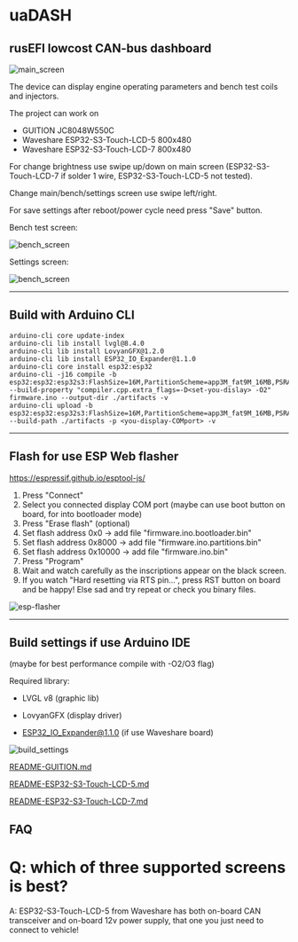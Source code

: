 # uaDASH

## rusEFI lowcost CAN-bus dashboard

![main_screen](https://github.com/Light-r4y/dash5_esp32s3/blob/main/media/main_screen.png)

The device can display engine operating parameters and bench test coils and injectors.

The project can work on 
* GUITION JC8048W550C
* Waveshare ESP32-S3-Touch-LCD-5 800x480
* Waveshare ESP32-S3-Touch-LCD-7 800x480

For change brightness use swipe up/down on main screen (ESP32-S3-Touch-LCD-7 if solder 1 wire, ESP32-S3-Touch-LCD-5 not tested).

Change main/bench/settings screen use swipe left/right.

For save settings after reboot/power cycle need press "Save" button.

Bench test screen:

![bench_screen](https://github.com/Light-r4y/dash5_esp32s3/blob/main/media/bench_screen.png)

Settings screen:

![bench_screen](https://github.com/Light-r4y/dash5_esp32s3/blob/main/media/settings_screen.png)

-------------------------------------------------------------------

## Build with Arduino CLI

```
arduino-cli core update-index
arduino-cli lib install lvgl@8.4.0
arduino-cli lib install LovyanGFX@1.2.0
arduino-cli lib install ESP32_IO_Expander@1.1.0
arduino-cli core install esp32:esp32
arduino-cli -j16 compile -b esp32:esp32:esp32s3:FlashSize=16M,PartitionScheme=app3M_fat9M_16MB,PSRAM=opi,EventsCore=0 --build-property "compiler.cpp.extra_flags=-D<set-you-dislay> -O2" firmware.ino --output-dir ./artifacts -v
arduino-cli upload -b esp32:esp32:esp32s3:FlashSize=16M,PartitionScheme=app3M_fat9M_16MB,PSRAM=opi,EventsCore=0 --build-path ./artifacts -p <you-display-COMport> -v
```

-------------------------------------------------------------------

## Flash for use ESP Web flasher
https://espressif.github.io/esptool-js/

1. Press "Connect"
2. Select you connected display COM port (maybe can use boot button on board, for into bootloader mode)
3. Press "Erase flash" (optional)
4. Set flash address 0x0 -> add file "firmware.ino.bootloader.bin"
5. Set flash address 0x8000 -> add file "firmware.ino.partitions.bin"
6. Set flash address 0x10000 -> add file "firmware.ino.bin"
7. Press "Program"
8. Wait and watch carefully as the inscriptions appear on the black screen.
9. If you watch "Hard resetting via RTS pin...", press RST button on board and be happy! Else sad and try repeat or check you binary files.



![esp-flasher](https://github.com/Light-r4y/dash5_esp32s3/blob/main/media/esp-flasher.png)

-------------------------------------------------------------------

## Build settings if use Arduino IDE

(maybe for best performance compile with -O2/O3 flag)

Required library:

- LVGL v8 (graphic lib)

- LovyanGFX (display driver)

- ESP32_IO_Expander@1.1.0 (if use Waveshare board)

![build_settings](https://github.com/Light-r4y/dash5_esp32s3/blob/main/media/adruino_settings.jpg)


[README-GUITION.md](README-GUITION.md)

[README-ESP32-S3-Touch-LCD-5.md](README-ESP32-S3-Touch-LCD-5.md)

[README-ESP32-S3-Touch-LCD-7.md](README-ESP32-S3-Touch-LCD-7.md)

## FAQ

# Q: which of three supported screens is best?

A: ESP32-S3-Touch-LCD-5 from Waveshare has both on-board CAN transceiver and on-board 12v power supply, that one you just need to connect to vehicle! 